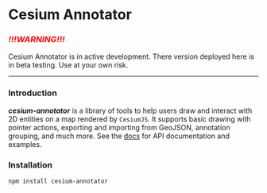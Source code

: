 # Cesium Annotator

<h3 style="color: red;"><em>!!!WARNING!!!</em></h3> 

Cesium Annotator is in active development. There version deployed here is in beta testing. Use at your own risk. 

---

### Introduction

***cesium-annotator*** is a library of tools to help users draw and interact with 2D entities on a map rendered by `CesiumJS`. It supports basic drawing with pointer actions, exporting and importing from GeoJSON, annotation grouping, and much more. See the [docs](https://qed0711.github.io/cesium-annotator/index.html) for API documentation and examples. 

### Installation

```bash
npm install cesium-annotator
```